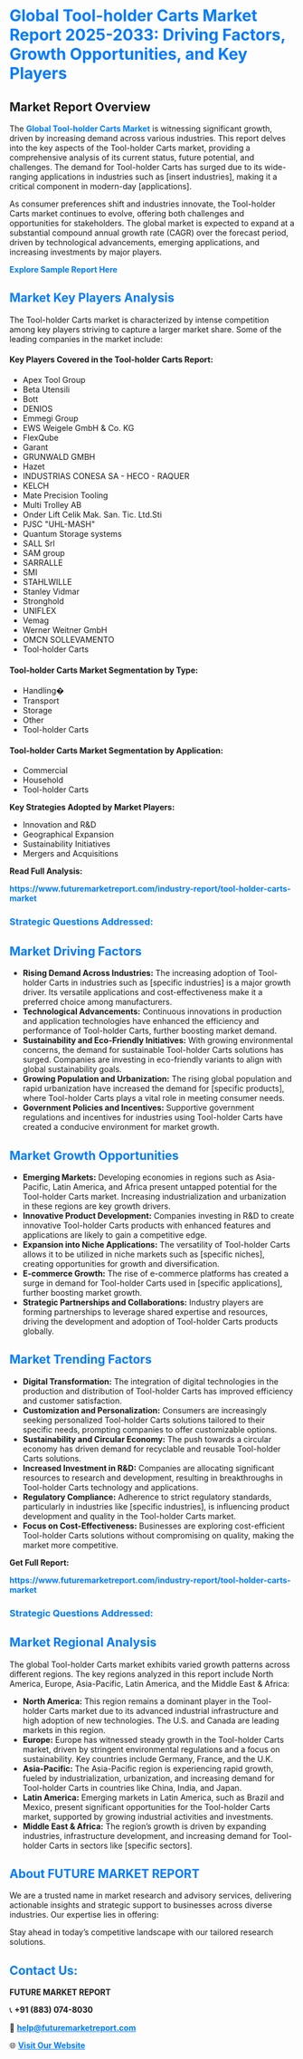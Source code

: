 <h1 style="color: #007BFF;">Global Tool-holder Carts Market Report 2025-2033: Driving Factors, Growth Opportunities, and Key Players</h1>

<section id="overview">
<h2>Market Report Overview</h2>
<p>The <a href="https://www.futuremarketreport.com/industry-report/tool-holder-carts-market" style="color: #007BFF; text-decoration: none;"><strong>Global Tool-holder Carts Market</strong></a> is witnessing significant growth, driven by increasing demand across various industries. This report delves into the key aspects of the Tool-holder Carts market, providing a comprehensive analysis of its current status, future potential, and challenges. The demand for Tool-holder Carts has surged due to its wide-ranging applications in industries such as [insert industries], making it a critical component in modern-day [applications].</p>
<p>As consumer preferences shift and industries innovate, the Tool-holder Carts market continues to evolve, offering both challenges and opportunities for stakeholders. The global market is expected to expand at a substantial compound annual growth rate (CAGR) over the forecast period, driven by technological advancements, emerging applications, and increasing investments by major players.</p>
</section>

<section id="overview">
<p><a href="https://www.futuremarketreport.com/request-sample/reportId=101629" style="color: #007BFF; text-decoration: none;"><strong>Explore Sample Report Here</strong></a></p>
</section>

<section id="key-players">
<h2 style="color: #007BFF;">Market Key Players Analysis</h2>
<p>The Tool-holder Carts market is characterized by intense competition among key players striving to capture a larger market share. Some of the leading companies in the market include:</p>
<h4>Key Players Covered in the Tool-holder Carts Report:</h4>
<ul><li>Apex Tool Group</li><li>Beta Utensili</li><li>Bott</li><li>DENIOS</li><li>Emmegi Group</li><li>EWS Weigele GmbH &amp; Co. KG</li><li>FlexQube</li><li>Garant</li><li>GRUNWALD GMBH</li><li>Hazet</li><li>INDUSTRIAS CONESA SA - HECO - RAQUER</li><li>KELCH</li><li>Mate Precision Tooling</li><li>Multi Trolley AB</li><li>Onder Lift Celik Mak. San. Tic. Ltd.Sti</li><li>PJSC &quot;UHL-MASH&quot;</li><li>Quantum Storage systems</li><li>SALL Srl</li><li>SAM group</li><li>SARRALLE</li><li>SMI</li><li>STAHLWILLE</li><li>Stanley Vidmar</li><li>Stronghold</li><li>UNIFLEX</li><li>Vemag</li><li>Werner Weitner GmbH</li><li>OMCN SOLLEVAMENTO</li><li>Tool-holder Carts</li></ul>
<h4>Tool-holder Carts Market Segmentation by Type:</h4>
<ul><li>Handling�</li><li>Transport</li><li>Storage</li><li>Other</li><li>Tool-holder Carts</li></ul>

<h4>Tool-holder Carts Market Segmentation by Application:</h4>
<ul><li>Commercial</li><li>Household</li><li>Tool-holder Carts</li></ul>
<p><strong>Key Strategies Adopted by Market Players:</strong></p>
<ul>
<li>Innovation and R&D</li>
<li>Geographical Expansion</li>
<li>Sustainability Initiatives</li>
<li>Mergers and Acquisitions</li>
</ul>
</section>

<section>
<p><strong>Read Full Analysis: </strong></p><a href="https://www.futuremarketreport.com/industry-report/tool-holder-carts-market" style="color: #007BFF; text-decoration: none;"><strong>https://www.futuremarketreport.com/industry-report/tool-holder-carts-market</strong></a>
<h3 style="color: #007BFF;">Strategic Questions Addressed:</h3>
</section>

<section id="driving-factors">
<h2 style="color: #007BFF;">Market Driving Factors</h2>
<ul>
<li><strong>Rising Demand Across Industries:</strong> The increasing adoption of Tool-holder Carts in industries such as [specific industries] is a major growth driver. Its versatile applications and cost-effectiveness make it a preferred choice among manufacturers.</li>
<li><strong>Technological Advancements:</strong> Continuous innovations in production and application technologies have enhanced the efficiency and performance of Tool-holder Carts, further boosting market demand.</li>
<li><strong>Sustainability and Eco-Friendly Initiatives:</strong> With growing environmental concerns, the demand for sustainable Tool-holder Carts solutions has surged. Companies are investing in eco-friendly variants to align with global sustainability goals.</li>
<li><strong>Growing Population and Urbanization:</strong> The rising global population and rapid urbanization have increased the demand for [specific products], where Tool-holder Carts plays a vital role in meeting consumer needs.</li>
<li><strong>Government Policies and Incentives:</strong> Supportive government regulations and incentives for industries using Tool-holder Carts have created a conducive environment for market growth.</li>
</ul>
</section>

<section id="growth-opportunities">
<h2 style="color: #007BFF;">Market Growth Opportunities</h2>
<ul>
<li><strong>Emerging Markets:</strong> Developing economies in regions such as Asia-Pacific, Latin America, and Africa present untapped potential for the Tool-holder Carts market. Increasing industrialization and urbanization in these regions are key growth drivers.</li>
<li><strong>Innovative Product Development:</strong> Companies investing in R&D to create innovative Tool-holder Carts products with enhanced features and applications are likely to gain a competitive edge.</li>
<li><strong>Expansion into Niche Applications:</strong> The versatility of Tool-holder Carts allows it to be utilized in niche markets such as [specific niches], creating opportunities for growth and diversification.</li>
<li><strong>E-commerce Growth:</strong> The rise of e-commerce platforms has created a surge in demand for Tool-holder Carts used in [specific applications], further boosting market growth.</li>
<li><strong>Strategic Partnerships and Collaborations:</strong> Industry players are forming partnerships to leverage shared expertise and resources, driving the development and adoption of Tool-holder Carts products globally.</li>
</ul>
</section>

<section id="trending-factors">
<h2 style="color: #007BFF;">Market Trending Factors</h2>
<ul>
<li><strong>Digital Transformation:</strong> The integration of digital technologies in the production and distribution of Tool-holder Carts has improved efficiency and customer satisfaction.</li>
<li><strong>Customization and Personalization:</strong> Consumers are increasingly seeking personalized Tool-holder Carts solutions tailored to their specific needs, prompting companies to offer customizable options.</li>
<li><strong>Sustainability and Circular Economy:</strong> The push towards a circular economy has driven demand for recyclable and reusable Tool-holder Carts solutions.</li>
<li><strong>Increased Investment in R&D:</strong> Companies are allocating significant resources to research and development, resulting in breakthroughs in Tool-holder Carts technology and applications.</li>
<li><strong>Regulatory Compliance:</strong> Adherence to strict regulatory standards, particularly in industries like [specific industries], is influencing product development and quality in the Tool-holder Carts market.</li>
<li><strong>Focus on Cost-Effectiveness:</strong> Businesses are exploring cost-efficient Tool-holder Carts solutions without compromising on quality, making the market more competitive.</li>
</ul>
</section>

<section>
<p><strong>Get Full Report: </strong></p><a href="https://www.futuremarketreport.com/industry-report/tool-holder-carts-market" style="color: #007BFF; text-decoration: none;"><strong>https://www.futuremarketreport.com/industry-report/tool-holder-carts-market</strong></a>
<h3 style="color: #007BFF;">Strategic Questions Addressed:</h3>
</section>


<section id="regional-analysis">
<h2 style="color: #007BFF;">Market Regional Analysis</h2>
<p>The global Tool-holder Carts market exhibits varied growth patterns across different regions. The key regions analyzed in this report include North America, Europe, Asia-Pacific, Latin America, and the Middle East & Africa:</p>
<ul>
<li><strong>North America:</strong> This region remains a dominant player in the Tool-holder Carts market due to its advanced industrial infrastructure and high adoption of new technologies. The U.S. and Canada are leading markets in this region.</li>
<li><strong>Europe:</strong> Europe has witnessed steady growth in the Tool-holder Carts market, driven by stringent environmental regulations and a focus on sustainability. Key countries include Germany, France, and the U.K.</li>
<li><strong>Asia-Pacific:</strong> The Asia-Pacific region is experiencing rapid growth, fueled by industrialization, urbanization, and increasing demand for Tool-holder Carts in countries like China, India, and Japan.</li>
<li><strong>Latin America:</strong> Emerging markets in Latin America, such as Brazil and Mexico, present significant opportunities for the Tool-holder Carts market, supported by growing industrial activities and investments.</li>
<li><strong>Middle East & Africa:</strong> The region’s growth is driven by expanding industries, infrastructure development, and increasing demand for Tool-holder Carts in sectors like [specific sectors].</li>
</ul>
</section>

<footer>
<h2 style="color: #007BFF;">About FUTURE MARKET REPORT</h2>
<p>We are a trusted name in market research and advisory services, delivering actionable insights and strategic support to businesses across diverse industries. Our expertise lies in offering:</p>

<p>Stay ahead in today’s competitive landscape with our tailored research solutions.</p>

<h2 style="color: #007BFF;">Contact Us:</h2>
<p><strong>FUTURE MARKET REPORT</strong></p>
<p>📞 <strong>+91 (883) 074-8030</strong></p>
<p>📧 <strong><a href="mailto:help@futuremarketreport.com" style="color: #007BFF;">help@futuremarketreport.com</a></strong></p>
<p>🌐 <strong><a href="https://www.futuremarketreport.com/" style="color: #007BFF;">Visit Our Website</a></strong></p>
</footer>